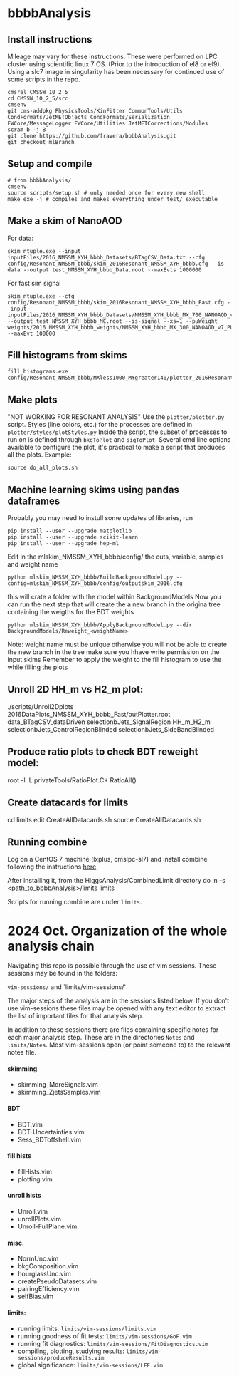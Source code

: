 # bbbbAnalysis

## Install instructions

Mileage may vary for these instructions. These were performed on LPC cluster using scientific linux 7 OS. (Prior to the introduction of el8 or el9).
Using a slc7 image in singularity has been necessary for continued use of some scripts in the repo.

```
cmsrel CMSSW_10_2_5
cd CMSSW_10_2_5/src
cmsenv
git cms-addpkg PhysicsTools/KinFitter CommonTools/Utils CondFormats/JetMETObjects CondFormats/Serialization FWCore/MessageLogger FWCore/Utilities JetMETCorrections/Modules
scram b -j 8
git clone https://github.com/fravera/bbbbAnalysis.git
git checkout mlBranch
```

## Setup and compile
```
# from bbbbAnalysis/
cmsenv
source scripts/setup.sh # only needed once for every new shell
make exe -j # compiles and makes everything under test/ executable
````

## Make a skim of NanoAOD
For data:
```
skim_ntuple.exe --input inputFiles/2016_NMSSM_XYH_bbbb_Datasets/BTagCSV_Data.txt --cfg config/Resonant_NMSSM_bbbb/skim_2016Resonant_NMSSM_XYH_bbbb.cfg --is-data --output test_NMSSM_XYH_bbbb_Data.root --maxEvts 1000000
````
For fast sim signal
```
skim_ntuple.exe --cfg config/Resonant_NMSSM_bbbb/skim_2016Resonant_NMSSM_XYH_bbbb_Fast.cfg --input inputFiles/2016_NMSSM_XYH_bbbb_Datasets/NMSSM_XYH_bbbb_MX_700_NANOAOD_v7.txt --output test_NMSSM_XYH_bbbb_MC.root --is-signal --xs=1 --puWeight weights/2016_NMSSM_XYH_bbbb_weights/NMSSM_XYH_bbbb_MX_300_NANOAOD_v7_PUweights.root --maxEvt 100000
```

## Fill histograms from skims
```
fill_histograms.exe config/Resonant_NMSSM_bbbb/MXless1000_MYgreater140/plotter_2016Resonant_NMSSM_XYH_bbbb.cfg
````

## Make plots
"NOT WORKING FOR RESONANT ANALYSIS"
Use the ``plotter/plotter.py`` script. Styles (line colors, etc.) for the processes are defined in ``plotter/styles/plotStyles.py``
Inside the script, the subset of processes to run on is defined through ``bkgToPlot`` and  ``sigToPlot``.
Several cmd line options available to configure the plot, it's practical to make a script that produces all the plots.
Example:
```
source do_all_plots.sh
````

## Machine learning skims using pandas dataframes
Probably you may need to instull some updates of libraries, run
```
pip install --user --upgrade matplotlib
pip install --user --upgrade scikit-learn
pip install --user --upgrade hep-ml
```

Edit in the mlskim_NMSSM_XYH_bbbb/config/<file> the cuts, variable, samples and weight name
```
python mlskim_NMSSM_XYH_bbbb/BuildBackgroundModel.py --config=mlskim_NMSSM_XYH_bbbb/config/outputskim_2016.cfg
````
this will crate a folder with the model within BackgroundModels
Now you can run the next step that will create the a new branch in the origina tree containing the weigths for the BDT weights
```
python mlskim_NMSSM_XYH_bbbb/ApplyBackgroundModel.py --dir BackgroundModels/Reweight_<weightName>
```

Note: weight name must be unique otherwise you will not be able to create the new branch in the tree
make sure you hhave write permission on the input skims
Remember to apply the weight to the fill histogram to use the while filling the plots

## Unroll 2D HH_m vs H2_m plot:
./scripts/Unroll2Dplots 2016DataPlots_NMSSM_XYH_bbbb_Fast/outPlotter.root data_BTagCSV_dataDriven selectionbJets_SignalRegion HH_m_H2_m selectionbJets_ControlRegionBlinded selectionbJets_SideBandBlinded


## Produce ratio plots to check BDT reweight model:
root -l
.L privateTools/RatioPlot.C+
RatioAll()

## Create datacards for limits
cd limits
edit CreateAllDatacards.sh
source CreateAllDatacards.sh

## Running combine
Log on a CentOS 7 machine (lxplus, cmslpc-sl7) and install combine following the instructions [here](https://cms-analysis.github.io/HiggsAnalysis-CombinedLimit/#for-end-users-that-dont-need-to-commit-or-do-any-development)

After installing it, from the HiggsAnalysis/CombinedLimit directory do
ln -s <path_to_bbbbAnalysis>/limits limits

Scripts for running combine are under ``limits``.

# 2024 Oct. Organization of the whole analysis chain

Navigating this repo is possible through the use of vim sessions.
These sessions may be found in the folders:

`vim-sessions/` and `limits/vim-sessions/'

The major steps of the analysis are in the sessions listed below. If you don't use vim-sessions these files may be opened with any text editor to extract the list of important files for that analysis step.

In addition to these sessions there are files containing specific notes for each major analysis step. These are in the directories `Notes` and `limits/Notes`. Most vim-sessions open (or point someone to) to the relevant notes file.

#### skimming
- skimming_MoreSignals.vim
- skimming_ZjetsSamples.vim

#### BDT
- BDT.vim
- BDT-Uncertainties.vim
- Sess_BDToffshell.vim


#### fill hists
- fillHists.vim
- plotting.vim

#### unroll hists
- Unroll.vim
- unrollPlots.vim
- Unroll-FullPlane.vim

#### misc.
- NormUnc.vim
- bkgComposition.vim
- hourglassUnc.vim
- createPseudoDatasets.vim
- pairingEfficiency.vim
- selfBias.vim


#### limits:

- running limits: `limits/vim-sessions/limits.vim`
- running goodness of fit tests: `limits/vim-sessions/GoF.vim`
- running fit diagnostics: `limits/vim-sessions/FitDiagnostics.vim`
- compiling, plotting, studying results: `limits/vim-sessions/produceResults.vim`
- global significance: `limits/vim-sessions/LEE.vim`






